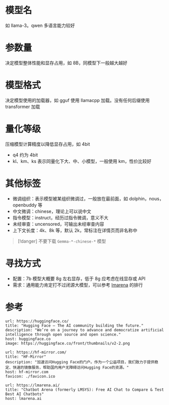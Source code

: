 # 模型名

如 llama-3。qwen 多语言能力较好
# 参数量

决定模型整体性能和显存占用，如 8B，同模型下一般越大越好
# 模型格式

决定模型使用的加载器，如 gguf 使用 llamacpp 加载。没有任何后缀使用 transformer 加载
# 量化等级

压缩模型计算精度以降低显存占用，如 4bit
- q4 约为 4bit
- kl、km、ks 表示同量化下大、中、小模型，一般使用 km，性价比较好
# 其他标签

- 微调组织：表示模型被某组织微调过，一般放在最前面，如 dolphin，nous，openbuddy 等
- 中文微调：chinese，理论上可以说中文
- 指令模型：instruct，经历过指令微调，意义不大
- 未经审查：uncensored，可输出未经审查内容
- 上下文长度：4k、8k 等，默认 2k，常标注在详情页而非名称中

> [!danger] 不要下载 `Gemma-*-chinese-*` 模型
# 寻找方式

- 配置：7b 模型大概要 8g 左右显存，低于 8g 应考虑在线显存或 API
- 需求：通用能力肯定打不过闭源大模型，可以参考 [lmarena](https://lmarena.ai/) 的排行
# 参考


```cardlink
url: https://huggingface.co/
title: "Hugging Face – The AI community building the future."
description: "We’re on a journey to advance and democratize artificial intelligence through open source and open science."
host: huggingface.co
image: https://huggingface.co/front/thumbnails/v2-2.png
```

```cardlink
url: https://hf-mirror.com/
title: "HF-Mirror"
description: "加速访问Hugging Face的门户。作为一个公益项目，我们致力于提供稳定、快速的镜像服务，帮助国内用户无障碍访问Hugging Face的资源。"
host: hf-mirror.com
favicon: ./favicon.ico
```

```cardlink
url: https://lmarena.ai/
title: "Chatbot Arena (formerly LMSYS): Free AI Chat to Compare & Test Best AI Chatbots"
host: lmarena.ai
```
